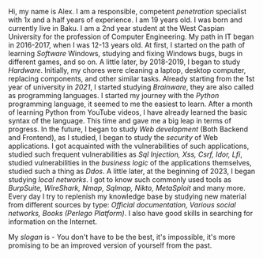Hi, my name is Alex. I am a responsible, competent <i class='mark_text'>penetration</i> specialist with 1x and a half years of experience. I am 19 years old. I was born and currently live in Baku. I am a 2nd year student at the West Caspian University for the profession of Computer Engineering. My path in IT began in 2016-2017, when I was 12-13 years old. At first, I started on the path of learning <i class='mark_text'>Software</i> Windows, studying and fixing Windows bugs, bugs in different games, and so on. A little later, by 2018-2019, I began to study <i class='mark_text'>Hardware</i>. Initially, my chores were cleaning a laptop, desktop computer, replacing components, and other similar tasks. Already starting from the 1st year of university in <i class='mark_text'>2021</i>, I started studying <i class='mark_text'>Brainware</i>, they are also called as programming languages. I started my journey with the <i class='mark_text'>Python</i> programming language, it seemed to me the easiest to learn. After a month of learning Python from YouTube videos, I have already learned the basic syntax of the language. This time and gave me a big leap in terms of progress. In the future, I began to study <i class='mark_text'>Web development</i> (Both Backend and Frontend), as I studied, I began to study the <i class='mark_text'>security</i> of Web applications. I got acquainted with the vulnerabilities of such applications, studied such frequent vulnerabilities as <i class='mark_text'>Sql Injection, Xss, Csrf, Idor, Lfi</i>, studied vulnerabilities in the <i class='mark_text'>business logic</i> of the applications themselves, studied such a thing as <i class='mark_text'>Ddos</i>. A little later, at the beginning of 2023, I began studying <i class='mark_text'>local networks</i>. I got to know such commonly used tools as <i class='mark_text'>BurpSuite, WireShark, Nmap, Sqlmap, Nikto, MetaSploit</i> and many more. Every day I try to replenish my knowledge base by studying new material from different sources by type: <i class='mark_text'>Official documentation, Various social networks, Books (Perlego Platform)</i>. I also have good skills in searching for information on the Internet. 

My <i class='mark_text'>slogan</i> is - You don't have to be the best, it's impossible, it's more promising to be an improved version of yourself from the past.
